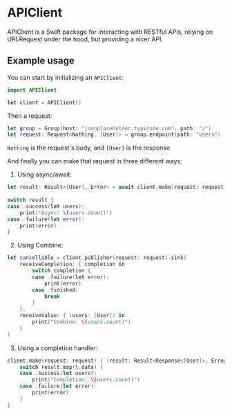 # APIClient

APIClient is a Swift package for interacting with RESTful APIs, relying on URLRequest under the hood, but providing a nicer API.

## Example usage
You can start by initializing an `APIClient`:
```swift
import APIClient

let client = APIClient()
```

Then a request:
```swift
let group = Group(host: "jsonplaceholder.typicode.com", path: "/")
let request: Request<Nothing, [User]> = group.endpoint(path: "users")
```
`Nothing` is the request's body, and `[User]` is the response

And finally you can make that request in three different ways:
1. Using async/await:
```swift
let result: Result<[User], Error> = await client.make(request: request)
    
switch result {
case .success(let users):
    print("Async: \(users.count)")
case .failure(let error):
    print(error)
}
```
2. Using Combine:
```swift
let cancellable = client.publisher(request: request).sink(
    receiveCompletion: { completion in
        switch completion {
        case .failure(let error):
            print(error)
        case .finished:
            break
        }
    },
    receiveValue: { (users: [User]) in
        print("Combine: \(users.count)")
    }
)
```
3. Using a completion handler:
```swift
client.make(request: request) { (result: Result<Response<[User]>, Error>) in
    switch result.map(\.data) {
    case .success(let users):
        print("Completion: \(users.count)")
    case .failure(let error):
        print(error)
    }
}
```
